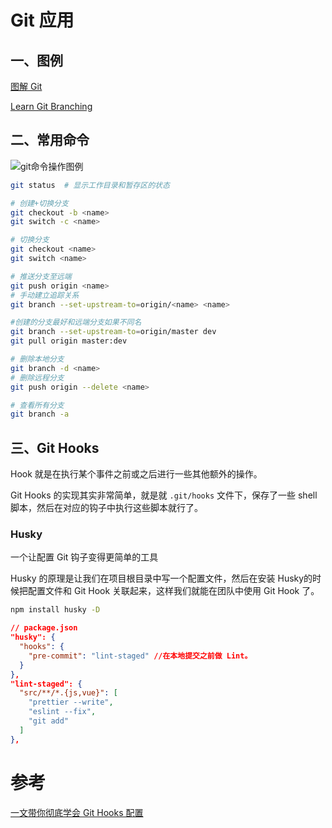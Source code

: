 # Git 应用

## 一、图例

[图解 Git](https://marklodato.github.io/visual-git-guide/index-zh-cn.html)

[Learn Git Branching](https://learngitbranching.js.org/?locale=zh_CN)



## 二、常用命令

![git命令操作图例](https://i.stack.imgur.com/cZkcV.jpg)

```sh
git status	# 显示工作目录和暂存区的状态

# 创建+切换分支
git checkout -b <name>
git switch -c <name>

# 切换分支
git checkout <name>
git switch <name>

# 推送分支至远端
git push origin <name>
# 手动建立追踪关系
git branch --set-upstream-to=origin/<name> <name>

#创建的分支最好和远端分支如果不同名
git branch --set-upstream-to=origin/master dev
git pull origin master:dev

# 删除本地分支
git branch -d <name>
# 删除远程分支
git push origin --delete <name>

# 查看所有分支
git branch -a
```



## 三、Git Hooks

Hook 就是在执行某个事件之前或之后进行一些其他额外的操作。

Git Hooks 的实现其实非常简单，就是就 `.git/hooks` 文件下，保存了一些 shell 脚本，然后在对应的钩子中执行这些脚本就行了。

### Husky 

一个让配置 Git 钩子变得更简单的工具

Husky 的原理是让我们在项目根目录中写一个配置文件，然后在安装 Husky的时候把配置文件和 Git Hook 关联起来，这样我们就能在团队中使用 Git Hook 了。

```sh
npm install husky -D
```

```json
// package.json
"husky": {
  "hooks": {
    "pre-commit": "lint-staged" //在本地提交之前做 Lint。
  }
},
"lint-staged": {
  "src/**/*.{js,vue}": [
    "prettier --write",
    "eslint --fix",
    "git add"
  ]
},
```



# 参考

[一文带你彻底学会 Git Hooks 配置](https://developers.weixin.qq.com/community/develop/article/doc/00042ce53e8b308f558ad1d6558c13)
